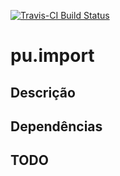[![Travis-CI Build Status](https://travis-ci.org/curso-r/pu.template.svg?branch=master)](https://travis-ci.org/curso-r/pu.import)

pu.import
===========
 
Descrição
---------

Dependências
------------

TODO
----
